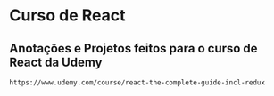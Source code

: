 # Curso de React
## Anotações e Projetos feitos para o curso de React da Udemy

	https://www.udemy.com/course/react-the-complete-guide-incl-redux